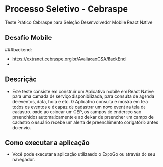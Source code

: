 # Processo Seletivo - Cebraspe
Teste Prático Cebraspe para Seleção Desenvolvedor Mobile React Native

## Desafio Mobile
###backend:
- https://extranet.cebraspe.org.br/AvaliacaoCSA/BackEnd
- 
## Descrição 

- Este teste consiste em construir um Aplicativo mobile em React Native para uma camada de serviço disponibilizada, para consulta de agenda de eventos, data, hora e etc. O Aplicativo consulta e mostra em tela todos os eventos e é capaz de cadastrar um novo event na tela de cadastro. onde ao colocar um CEP, os campos de endereço sao preenchidos automaticamente e ao deixar de preencher um campo de cadastro o usuário recebe um alerta de preenchimento obrigatório antes do envio.


## Como executar a aplicação 

- Você pode executar a aplicação utilizando o ExpoGo ou através do seu navegador.

